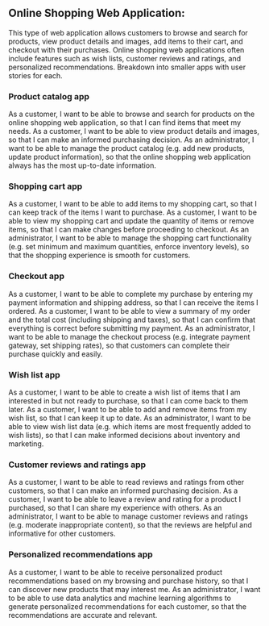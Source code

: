 ## Online Shopping Web Application:
This type of web application allows customers to browse and search for products, view product details and images, add items to their cart, and checkout with their purchases. Online shopping web applications often include features such as wish lists, customer reviews and ratings, and personalized recommendations.
Breakdown into smaller apps with user stories for each.
### Product catalog app
As a customer, I want to be able to browse and search for products on the online shopping web application, so that I can find items that meet my needs.
As a customer, I want to be able to view product details and images, so that I can make an informed purchasing decision.
As an administrator, I want to be able to manage the product catalog (e.g. add new products, update product information), so that the online shopping web application always has the most up-to-date information.
### Shopping cart app
As a customer, I want to be able to add items to my shopping cart, so that I can keep track of the items I want to purchase.
As a customer, I want to be able to view my shopping cart and update the quantity of items or remove items, so that I can make changes before proceeding to checkout.
As an administrator, I want to be able to manage the shopping cart functionality (e.g. set minimum and maximum quantities, enforce inventory levels), so that the shopping experience is smooth for customers.
### Checkout app
As a customer, I want to be able to complete my purchase by entering my payment information and shipping address, so that I can receive the items I ordered.
As a customer, I want to be able to view a summary of my order and the total cost (including shipping and taxes), so that I can confirm that everything is correct before submitting my payment.
As an administrator, I want to be able to manage the checkout process (e.g. integrate payment gateway, set shipping rates), so that customers can complete their purchase quickly and easily.
### Wish list app
As a customer, I want to be able to create a wish list of items that I am interested in but not ready to purchase, so that I can come back to them later.
As a customer, I want to be able to add and remove items from my wish list, so that I can keep it up to date.
As an administrator, I want to be able to view wish list data (e.g. which items are most frequently added to wish lists), so that I can make informed decisions about inventory and marketing.
### Customer reviews and ratings app
As a customer, I want to be able to read reviews and ratings from other customers, so that I can make an informed purchasing decision.
As a customer, I want to be able to leave a review and rating for a product I purchased, so that I can share my experience with others.
As an administrator, I want to be able to manage customer reviews and ratings (e.g. moderate inappropriate content), so that the reviews are helpful and informative for other customers.
### Personalized recommendations app
As a customer, I want to be able to receive personalized product recommendations based on my browsing and purchase history, so that I can discover new products that may interest me.
As an administrator, I want to be able to use data analytics and machine learning algorithms to generate personalized recommendations for each customer, so that the recommendations are accurate and relevant.